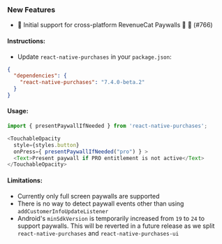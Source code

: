 ### New Features
*   📱 Initial support for cross-platform RevenueCat Paywalls 🐾 🧱  (#766) 

#### Instructions:
- Update `react-native-purchases` in your `package.json`:
```json
{
  "dependencies": {
    "react-native-purchases": "7.4.0-beta.2"
  }
}
```

#### Usage:
```javascript
import { presentPaywallIfNeeded } from 'react-native-purchases';

<TouchableOpacity
  style={styles.button}
  onPress={ presentPaywallIfNeeded("pro") } >
  <Text>Present paywall if PRO entitlement is not active</Text>
</TouchableOpacity>
```

#### Limitations:

- Currently only full screen paywalls are supported
- There is no way to detect paywall events other than using `addCustomerInfoUpdateListener`
- Android's `minSdkVersion` is temporarily increased from `19` to `24` to support paywalls. This will be reverted in a future release as we split `react-native-purchases` and `react-native-purchases-ui`